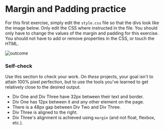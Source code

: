 # Margin and Padding practice

For this first exercise, simply edit the `style.css` file so that the 
divs look like the image below. Only edit the CSS where instructed in 
the file.  You should only have to change the values of the margin and 
padding for this exercise. You should not have to add or remove 
properties in the CSS, or touch the HTML.

![outcome](./desired-outcome.png)

### Self-check 
Use this section to check your work. On _these_ projects, your goal isn't to attain 100% pixel perfection, but to use the tools you've learned to get relatively close to the desired output.

- Div One and Div Three have 32px between their text and border.
- Div One has 12px between it and any other element on the page.
- There is a 48px gap between Div Two and Div Three.
- Div Three is aligned to the right.
- Div Three's alignment is achieved using `margin` (and not float, flexbox, etc.).